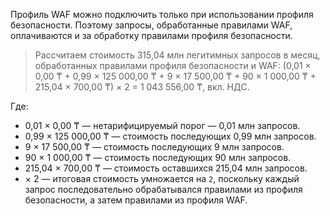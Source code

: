 Профиль WAF можно подключить только при использовании профиля безопасности. Поэтому запросы, обработанные правилами WAF, оплачиваются и за обработку правилами профиля безопасности.

> Рассчитаем стоимость 315,04 млн легитимных запросов в месяц, обработанных правилами профиля безопасности и WAF: 
> (0,01 × 0,00 ₸ + 0,99 × 125 000,00 ₸ + 9 × 17 500,00 ₸ + 90 × 1 000,00 ₸ + 215,04 × 700,00 ₸) × 2 = 1 043 556,00 ₸, вкл. НДС.

Где:

* 0,01 × 0,00 ₸ — нетарифицируемый порог — 0,01 млн запросов.
* 0,99 × 125 000,00 ₸ — стоимость последующих 0,99 млн запросов.
* 9 × 17 500,00 ₸ — стоимость последующих 9 млн запросов.
* 90 × 1 000,00 ₸ — стоимость последующих 90 млн запросов.
* 215,04 × 700,00 ₸ — стоимость оставшихся 215,04 млн запросов.
* × 2 — итоговая стоимость умножается на `2`, поскольку каждый запрос последовательно обрабатывался правилами из профиля безопасности, а затем правилами из профиля WAF.